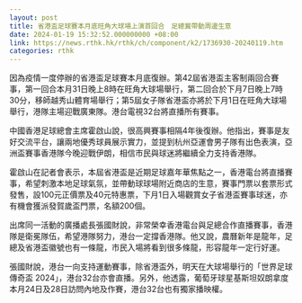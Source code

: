 ```yaml
---
layout: post
title: 省港盃足球賽本月底旺角大球場上演首回合　足總冀帶動周邊生意
date: 2024-01-19 15:32:52.000000000 +08:00
link: https://news.rthk.hk/rthk/ch/component/k2/1736930-20240119.htm
categories: rthk
---
```


因為疫情一度停辦的省港盃足球賽本月底復辦。第42屆省港盃主客制兩回合賽事，第一回合本月31日晚上8時在旺角大球場舉行，第二回合於下月7日晚上7時30分，移師越秀山體育場舉行；第5屆女子隊省港盃亦將於下月1日在旺角大球場舉行，港隊主場迎戰廣東隊。港台電視32台將直播所有賽事。

中國香港足球總會主席霍啟山說，很高興賽事相隔4年後復辦。他指出，賽事是友好交流平台，讓兩地優秀球員展示實力，並提到杭州亞運會男子隊有出色表演，亞洲盃賽事香港隊今晚迎戰伊朗，相信市民與球迷將繼續全力支持香港隊。

霍啟山在記者會表示，本屆省港盃是近期足球嘉年華焦點之一，香港電台將直播賽事，希望刺激本地足球氣氛，並帶動球球場附近商店的生意，賽事門票以套票形式發售，設100元正價票及40元特惠票，下月1日入場觀賞女子省港盃賽事球迷，亦有機會獲派發賀歲盃門票，名額200個。

出席同一活動的廣播處長張國財說，非常榮幸香港電台與足總合作直播賽事，香港隊是衛冕隊伍，希望港隊努力，港台一定撐香港隊。他又說，農曆新年是龍年，足總及省港盃徽號也有一條龍，市民入場將看到很多條龍，形容龍年一定行好運。

張國財說，港台一向支持運動賽事，除省港盃外，明天在大球場舉行的「世界足球傳奇盃 2024」，港台32台亦會直播。另外，他透露，葡萄牙球星基斯坦奴朗拿度本月24日及28日訪問內地及作賽，港台32台也有獨家播映權。
